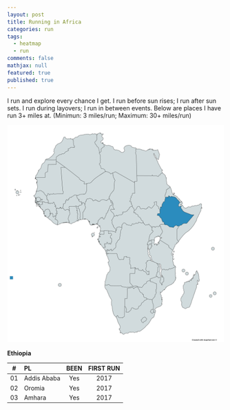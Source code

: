 ```yaml
---
layout: post
title: Running in Africa
categories: run
tags: 
  - heatmap
  - run
comments: false
mathjax: null
featured: true
published: true
---
```


I run and explore every chance I get. I run before sun rises; I run after sun sets. I run during layovers; I run in between events. Below are places I have run 3+ miles at. (Minimun: 3 miles/run; Maximum: 30+ miles/run)

![Africa](/images/Africa.png)

**Ethiopia**  

|#| PL | BEEN | FIRST RUN |
|:--:|:--|:----:|:---:|
|01| Addis Ababa      |  Yes | 2017 |
|02| Oromia           |  Yes | 2017 |
|03| Amhara           |  Yes | 2017 |
